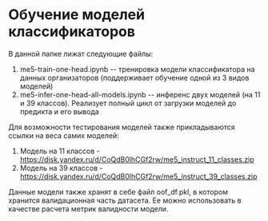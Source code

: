 # Обучение моделей классификаторов

В данной папке лижат следующие файлы:
1. me5-train-one-head.ipynb  -- тренировка модели классификатора на данных организаторов (поддерживает обучение одной из 3 видов моделей)
2. me5-infer-one-head-all-models.ipynb  -- инференс двух моделей (на 11 и 39 классов). Реализует полный цикл от загрузки моделей до предикта и его вывода

Для возможности тестирования моделей также прикладываются ссылки на веса самих моделей:
1. Модель на 11 классов - https://disk.yandex.ru/d/CoQdB0lhCGf2rw/me5_instruct_11_classes.zip
2. Модель на 39 классов - https://disk.yandex.ru/d/CoQdB0lhCGf2rw/me5_instruct_39_classes.zip

Данные модели также хранят в себе файл oof_df.pkl, в котором хранится валидационная часть датасета. Ее можно использовать в качестве расчета метрик валидности модели.
